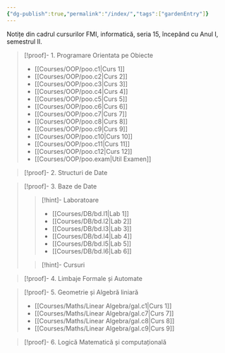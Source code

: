```yaml
---
{"dg-publish":true,"permalink":"/index/","tags":["gardenEntry"]}
---
```


Notițe din cadrul cursurilor FMI, informatică, seria 15, începând cu Anul I, semestrul II. 

>[!proof]- 1. Programare Orientata pe Obiecte 	
>- [[Courses/OOP/poo.c1\|Curs 1]]
>- [[Courses/OOP/poo.c2\|Curs 2]]
>- [[Courses/OOP/poo.c3\|Curs 3]]
>- [[Courses/OOP/poo.c4\|Curs 4]]
>- [[Courses/OOP/poo.c5\|Curs 5]]
>- [[Courses/OOP/poo.c6\|Curs 6]]
>- [[Courses/OOP/poo.c7\|Curs 7]]
>- [[Courses/OOP/poo.c8\|Curs 8]]
>- [[Courses/OOP/poo.c9\|Curs 9]]
>- [[Courses/OOP/poo.c10\|Curs 10]]
>- [[Courses/OOP/poo.c11\|Curs 11]]
>- [[Courses/OOP/poo.c12\|Curs 12]]
>- [[Courses/OOP/poo.exam\|Util Examen]]

>[!proof]- 2. Structuri de Date

>[!proof]- 3. Baze de Date
>>[!hint]- Laboratoare
>>- [[Courses/DB/bd.l1\|Lab 1]]
>>- [[Courses/DB/bd.l2\|Lab 2]]
>>- [[Courses/DB/bd.l3\|Lab 3]]
>>- [[Courses/DB/bd.l4\|Lab 4]]
>>- [[Courses/DB/bd.l5\|Lab 5]]
>>- [[Courses/DB/bd.l6\|Lab 6]]
>
>>[!hint]- Cursuri

>[!proof]- 4. Limbaje Formale și Automate

>[!proof]- 5. Geometrie și Algebră liniară
>- [[Courses/Maths/Linear Algebra/gal.c1\|Curs 1]]
>- [[Courses/Maths/Linear Algebra/gal.c7\|Curs 7]]
>- [[Courses/Maths/Linear Algebra/gal.c8\|Curs 8]]
>- [[Courses/Maths/Linear Algebra/gal.c9\|Curs 9]]

>[!proof]- 6. Logică Matematică și computațională

